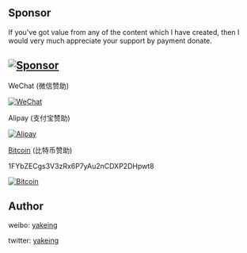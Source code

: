 Sponsor
---
If you've got value from any of the content which I have created, then I would very much appreciate your support by payment donate.

[![Sponsor](https://badging.tk/static/label/Sponsor/EA4AAA?icon=heart)](https://github.com/yakeing/Documentation/edit/master/Sponsor/README.md)
---

 WeChat (微信赞助)

 [![WeChat](https://cdn.jsdelivr.net/gh/yakeing/Documentation@main/Sponsor/WeChat.png)](#Sponsor)

 Alipay (支付宝赞助)

 [![Alipay](https://cdn.jsdelivr.net/gh/yakeing/Documentation@main/Sponsor/Alipay.png)](#Sponsor)

 [Bitcoin](https://btc.com/1FYbZECgs3V3zRx6P7yAu2nCDXP2DHpwt8) (比特币赞助)

 1FYbZECgs3V3zRx6P7yAu2nCDXP2DHpwt8

 [![Bitcoin](https://cdn.jsdelivr.net/gh/yakeing/Documentation@main/Sponsor/Bitcoin.png)](#Sponsor)

Author
---

weibo: [yakeing](https://weibo.com/yakeing)

twitter: [yakeing](https://twitter.com/yakeing)
